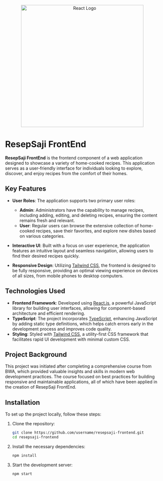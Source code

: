 <p align="center"><a href="https://reactjs.org" target="_blank"><img src="https://reactjs.org/logo-og.png" width="400" alt="React Logo"></a></p>

# ResepSaji FrontEnd

**ResepSaji FrontEnd** is the frontend component of a web application designed to showcase a variety of home-cooked recipes. This application serves as a user-friendly interface for individuals looking to explore, discover, and enjoy recipes from the comfort of their homes. 

## Key Features
- **User Roles**: The application supports two primary user roles:
  - **Admin**: Administrators have the capability to manage recipes, including adding, editing, and deleting recipes, ensuring the content remains fresh and relevant.
  - **User**: Regular users can browse the extensive collection of home-cooked recipes, save their favorites, and explore new dishes based on various categories.
  
- **Interactive UI**: Built with a focus on user experience, the application features an intuitive layout and seamless navigation, allowing users to find their desired recipes quickly.

- **Responsive Design**: Utilizing [Tailwind CSS](https://tailwindcss.com/), the frontend is designed to be fully responsive, providing an optimal viewing experience on devices of all sizes, from mobile phones to desktop computers.

## Technologies Used
- **Frontend Framework**: Developed using [React.js](https://reactjs.org/), a powerful JavaScript library for building user interfaces, allowing for component-based architecture and efficient rendering.
- **TypeScript**: The project incorporates [TypeScript](https://www.typescriptlang.org/), enhancing JavaScript by adding static type definitions, which helps catch errors early in the development process and improves code quality.
- **Styling**: Styled with [Tailwind CSS](https://tailwindcss.com/), a utility-first CSS framework that facilitates rapid UI development with minimal custom CSS.

## Project Background
This project was initiated after completing a comprehensive course from BWA, which provided valuable insights and skills in modern web development practices. The course focused on best practices for building responsive and maintainable applications, all of which have been applied in the creation of ResepSaji FrontEnd.

## Installation
To set up the project locally, follow these steps:
1. Clone the repository:
   ```bash
   git clone https://github.com/username/resepsaji-frontend.git
   cd resepsaji-frontend
2. Install the necessary dependencies:
   ```bash
   npm install
3. Start the development server:
   ```bash
   npm start

  
